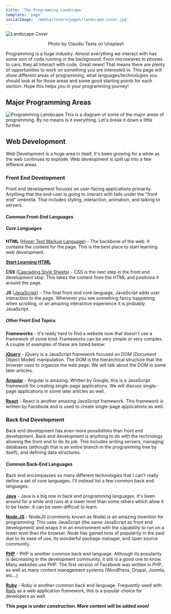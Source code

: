 ```yaml
---
title: 'The Programming Landscape'
template: 'page'
socialImage: '/media/covers/pages/landscape-cover.jpg'
---
```


![Landscape Cover](/media/covers/pages/landscape-cover.jpg)

<center>Photo by Claudio Testa on Unsplash</center>

Programming is a huge industry. Almost everything we interact with has some sort of code running in the background. From microwaves to phones to cars, they all interact with code. Great news! That means there are plenty of opportunities to work on something you are interested in. This page will show different areas of programming, what languages/technologies you should look at for those areas and some good starting points for each section. Hope this helps you in your programming journey!

## Major Programming Areas

![Programming Landscape](/media/landscape.png)
This is a diagram of some of the major areas of programming. By no means is it everything. Let's break it down a little further.

## Web Development

Web Development is a huge area in itself. It's been growing for a while as the web continues to explode. Web development is split up into a few different areas.

### Front End Development

Front end development focuses on user-facing applications primarily. Anything that the end-user is going to interact with falls under the "front end" umbrella. That includes styling, interaction, animation, and talking to servers.

#### Common Front-End Languages

##### Core Languages

**HTML** ([Hyper Text Markup Language](https://en.wikipedia.org/wiki/HTML)) - The backbone of the web. It contains the content for the page. This is the best place to start learning web development.

**[Start Learning HTML](/posts/html-for-humans/intro-to-html)**

**CSS** ([Cascading Style Sheets](https://en.wikipedia.org/wiki/Cascading_Style_Sheets)) - CSS is the next step in the front end development stop. This takes the content from the HTML and positions it around the page.

**JS** ([JavaScript](https://en.wikipedia.org/wiki/JavaScript)) - The final front end core language, JavaScript adds user interaction to the page. Whenever you see something fancy happening when scrolling, or an amazing interactive experience it is probably JavaScript.

##### Other Front End Topics

**Frameworks** - It's really hard to find a website now that doesn't use a framework of some kind. Frameworks can be very simple or very complex. A couple of examples of these are listed below:

**[jQuery](https://jquery.com/)** - jQuery is a JavaScript framework focused on DOM (Document Object Model) manipulation. The DOM is the hierarchical structure that the browser uses to organize the web page. We will talk about the DOM in some later articles.

**[Angular](https://angular.io/)** - Angular is amazing. Written by Google, this is a JavaScript framework for creating single-page applications. We will discuss single-page applications in some later articles as well.

**[React](https://reactjs.org/)** - React is another amazing JavaScript framework. This framework is written by Facebook and is used to create single-page applications as well.

### Back End Development

Back end development has even more possibilities than front end development. Back end development is anything to do with the technology allowing the front end to do its job. This includes writing servers, managing databases (although that is an entire branch in the programming tree by itself), and defining data structures.

#### Common Back-End Languages

Back end encompasses so many different technologies that I can't really define a set of core languages. I'll instead list a few common back end languages.

**[Java](https://www.java.com/en/)** - Java is a big one in back end programming languages. It's been around for a while and runs at a lower level than some others which allow it to be faster. It can be semi-difficult to learn.

**[Node.JS](https://nodejs.org/en/)** - NodeJS (commonly known as Node) is an amazing invention for programming. This uses JavaScript (the same JavaScript as front end development) and wraps it in an environment with the capability to run on a lower level than the browser. Node has gained tons of popularity in the past due to its ease of use, its wonderful package manager, and open source community.

**[PHP](https://www.php.net/)** - PHP is another common back end language. Although its popularity is decreasing in the development community, it still is a good one to know. Many websites use PHP. The first version of Facebook was written in PHP, as well as many content management systems (WordPress, Drupal, Joomla, etc...)

**[Ruby](https://www.ruby-lang.org/en/)** - Ruby is another common back end language. Frequently used with [Rails](https://rubyonrails.org/) as a web application framework, this is a popular choice for developers as well.

**This page is under construction. More content will be added soon!**
